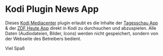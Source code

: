 # Kodi Plugin News App

[1]: https://kodi.tv/
[2]: https://www.tagesschau.de/
[3]: https://www.zdf.de/nachrichten/

Dieses [Kodi Mediacenter][1] plugin erlaubt es die Inhalte der [Tagesschau App][2] & der [ZDF Heute App][3] direkt in Kodi zu durchsuchen und abzuspielen. Alle Daten (Audiodateien, Bilder, Icons) werden nicht gespeichert, sondern von der Webseite des Betreibers bedient.

Viel Spaß
